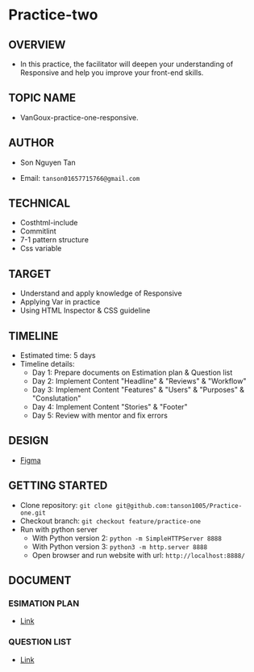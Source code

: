 # Practice-two

## OVERVIEW

- In this practice, the facilitator will deepen your understanding of Responsive and help you improve your front-end skills.

## TOPIC NAME

- VanGoux-practice-one-responsive.

## AUTHOR

- Son Nguyen Tan

- Email: `tanson01657715766@gmail.com`

## TECHNICAL

- Costhtml-include
- Commitlint
- 7-1 pattern structure
- Css variable

## TARGET

- Understand and apply knowledge of Responsive
- Applying Var in practice
- Using HTML Inspector & CSS guideline

## TIMELINE

- Estimated time: 5 days
- Timeline details:
  - Day 1: Prepare documents on Estimation plan & Question list
  - Day 2: Implement Content "Headline" & "Reviews" & "Workflow"
  - Day 3: Implement Content "Features" & "Users" & "Purposes" & "Conslutation"
  - Day 4: Implement Content "Stories" & "Footer"
  - Day 5: Review with mentor and fix errors

## DESIGN

- [Figma](<https://www.figma.com/file/qOzycQwFeiAtu1J3X3K9Rq/Practice-One-HTML%2FCSS?node-id=0%3A1>)

## GETTING STARTED

- Clone repository: `git clone git@github.com:tanson1005/Practice-one.git`
- Checkout branch: `git checkout feature/practice-one`
- Run with python server
  - With Python version 2: `python -m SimpleHTTPServer 8888`
  - With Python version 3: `python3 -m http.server 8888`
  - Open browser and run website with url: `http://localhost:8888/`

## DOCUMENT

### ESIMATION PLAN

- [Link](<https://docs.google.com/document/d/14DLRLGO1A11rArRbcXxdPyBkUsh3ZKRuFuEcBZXjXKQ/edit>)

### QUESTION LIST

- [Link](<https://docs.google.com/document/d/1kF41m4dSKHQznSJDgr00lQmMd3ezlTJ9acSHmxMZc1U/edit>)
